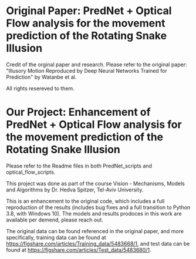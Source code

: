# Original Paper: PredNet + Optical Flow analysis for the movement prediction of the Rotating Snake Illusion

Credit of the orginal paper and research.
Please refer to the original paper: "Illusory Motion Reproduced by Deep Neural Networks Trained for Prediction" by Watanbe et al. 

All rights resereved to them.

# Our Project: Enhancement of PredNet + Optical Flow analysis for the movement prediction of the Rotating Snake Illusion

Please refer to the Readme files in both PredNet_scripts and optical_flow_scripts.

This project was done as part of the course Vision - Mechanisms, Models and Algorithms by Dr. Hedva Spitzer, Tel-Aviv University.

This is an enhancement to the original code, which includes a full reproduction of the results (includes bug fixes and a full transition to Python 3.8, with Windows 10).
The models and results prodoces in this work are available per demend, please reach out.

The original data can be found referenced in the original paper, and more specifically, training data can be found at https://figshare.com/articles/Training_data/5483668/1, and test data can be found at https://figshare.com/articles/Test_data/5483680/1.


